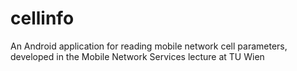 # cellinfo
An Android application for reading mobile network cell parameters, developed in the Mobile Network Services lecture at TU Wien

